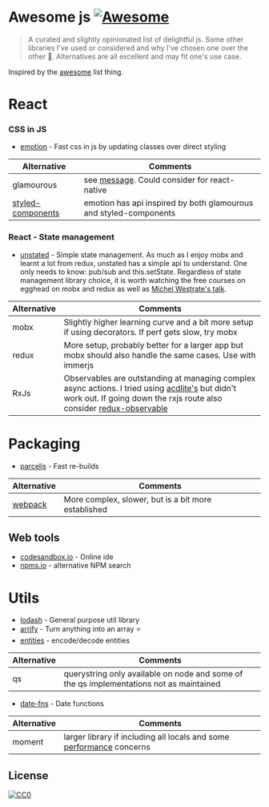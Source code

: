 # Awesome js [![Awesome](https://cdn.rawgit.com/sindresorhus/awesome/d7305f38d29fed78fa85652e3a63e154dd8e8829/media/badge.svg)](https://github.com/sindresorhus/awesome)

> A curated and slightly opinionated list of delightful js. Some other libraries I've used or considered and why I've chosen one over the other 🤷. Alternatives are all excellent and may fit one's use case.

Inspired by the [awesome](https://github.com/sindresorhus/awesome) list thing.

# React

### CSS in JS

- [emotion](https://emotion.sh) - Fast css in js by updating classes over direct styling

| Alternative                                            | Comments                                                                                       |
| ------------------------------------------------------ | ---------------------------------------------------------------------------------------------- |
| glamourous                                             | see [message](https://github.com/paypal/glamorous/issues/419). Could consider for react-native |
| [styled-components](https://www.styled-components.com) | emotion has api inspired by both glamourous and styled-components                              |

### React - State management

- [unstated](https://github.com/jamiebuilds/unstated) - Simple state management. As much as I enjoy mobx and learnt a lot from redux, unstated has a simple api to understand. One only needs to know: pub/sub and this.setState. Regardless of state management library choice, it is worth watching the free courses on egghead on mobx and redux as well as [Michel Westrate's talk](https://www.youtube.com/watch?v=Gyp2QDr7YkU).

| Alternative | Comments                                                                                                                                                                                                                                                                         |
| ----------- | -------------------------------------------------------------------------------------------------------------------------------------------------------------------------------------------------------------------------------------------------------------------------------- |
| mobx        | Slightly higher learning curve and a bit more setup if using decorators. If perf gets slow, try mobx                                                                                                                                                                             |
| redux       | More setup, probably better for a larger app but mobx should also handle the same cases. Use with immerjs                                                                                                                                                                        |
| RxJs        | Observables are outstanding at managing complex async actions. I tried using [acdlite's](https://github.com/acdlite/react-rx-component) but didn't work out. If going down the rxjs route also consider [redux-observable](https://github.com/redux-observable/redux-observable) |

# Packaging

- [parceljs](https://parceljs.org/) - Fast re-builds

| Alternative                        | Comments                                            |
| ---------------------------------- | --------------------------------------------------- |
| [webpack](https://webpack.js.org/) | More complex, slower, but is a bit more established |

## Web tools

- [codesandbox.io](https://codesandbox.io) - Online ide
- [npms.io](https://npms.io/) - alternative NPM search

# Utils

- [lodash](https://lodash.com) - General purpose util library
- [arrify](https://github.com/sindresorhus/arrify) - Turn anything into an array :star:
- [entities](https://github.com/fb55/entities) - encode/decode entities

| Alternative | Comments                                                                                |
| ----------- | --------------------------------------------------------------------------------------- |
| qs          | querystring only available on node and some of the qs implementations not as maintained |

- [date-fns](https://date-fns.org/) - Date functions

| Alternative | Comments                                                                                                               |
| ----------- | ---------------------------------------------------------------------------------------------------------------------- |
| moment      | larger library if including all locals and some [performance](https://raygun.com/blog/moment-js-vs-date-fns/) concerns |

## License

[![CC0](http://mirrors.creativecommons.org/presskit/buttons/88x31/svg/cc-zero.svg)](https://creativecommons.org/publicdomain/zero/1.0/)
